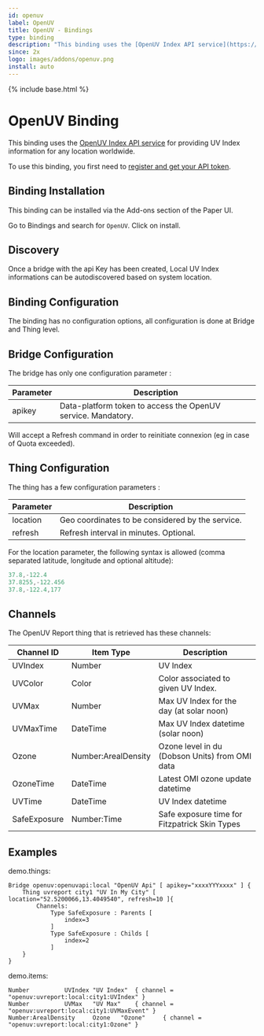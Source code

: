 ```yaml
---
id: openuv
label: OpenUV
title: OpenUV - Bindings
type: binding
description: "This binding uses the [OpenUV Index API service](https://www.openuv.io/) for providing UV Index information for any location worldwide."
since: 2x
logo: images/addons/openuv.png
install: auto
---
```


<!-- Attention authors: Do not edit directly. Please add your changes to the appropriate source repository -->

{% include base.html %}

# OpenUV Binding

This binding uses the [OpenUV Index API service](https://www.openuv.io/) for providing UV Index information for any location worldwide.

To use this binding, you first need to [register and get your API token](https://www.openuv.io/auth/google).

## Binding Installation

This binding can be installed via the Add-ons section of the Paper UI. 

Go to Bindings and search for `OpenUV`. Click on install. 

## Discovery

Once a bridge with the api Key has been created, Local UV Index informations can be autodiscovered based on system location.

## Binding Configuration

The binding has no configuration options, all configuration is done at Bridge and Thing level.

## Bridge Configuration

The bridge has only one configuration parameter :

| Parameter | Description                                                  |
|-----------|--------------------------------------------------------------|
| apikey    | Data-platform token to access the OpenUV service. Mandatory. |

Will accept a Refresh command in order to reinitiate connexion (eg in case of Quota exceeded).

## Thing Configuration

The thing has a few configuration parameters :

| Parameter | Description                                                  |
|-----------|--------------------------------------------------------------|
| location  | Geo coordinates to be considered by the service.             |
| refresh   | Refresh interval in minutes. Optional.                       |

For the location parameter, the following syntax is allowed (comma separated latitude, longitude and optional altitude):

```java
37.8,-122.4
37.8255,-122.456
37.8,-122.4,177
```

## Channels

The OpenUV Report thing that is retrieved has these channels:

| Channel ID   | Item Type           | Description                                    |
|--------------|---------------------|------------------------------------------------|
| UVIndex      | Number              | UV Index                                       |
| UVColor      | Color               | Color associated to given UV Index.            |
| UVMax        | Number              | Max UV Index for the day (at solar noon)       |
| UVMaxTime    | DateTime            | Max UV Index datetime (solar noon)             |
| Ozone        | Number:ArealDensity | Ozone level in du (Dobson Units) from OMI data |
| OzoneTime    | DateTime            | Latest OMI ozone update datetime               |
| UVTime       | DateTime            | UV Index datetime                              |
| SafeExposure | Number:Time         | Safe exposure time for Fitzpatrick Skin Types  |

## Examples

demo.things:

```xtend
Bridge openuv:openuvapi:local "OpenUV Api" [ apikey="xxxxYYYxxxx" ] {
    Thing uvreport city1 "UV In My City" [ location="52.5200066,13.4049540", refresh=10 ]{
        Channels:
            Type SafeExposure : Parents [       
                index=3
            ]
            Type SafeExposure : Childs [
                index=2
            ]
    }
}

```

demo.items:

```xtend
Number 			UVIndex	"UV Index"	{ channel = "openuv:uvreport:local:city1:UVIndex" }
Number 			UVMax	"UV Max"	{ channel = "openuv:uvreport:local:city1:UVMaxEvent" }
Number:ArealDensity 	Ozone	"Ozone"		{ channel = "openuv:uvreport:local:city1:Ozone" }
```

